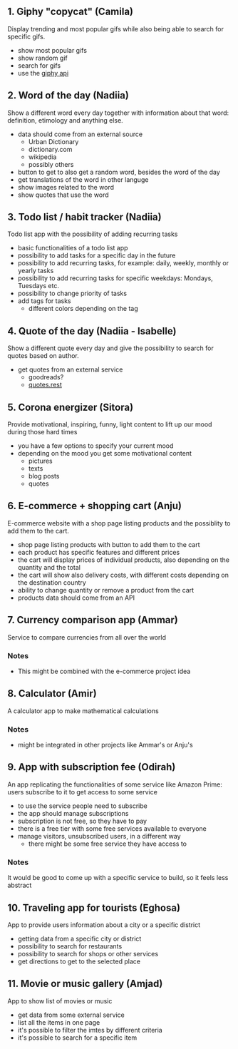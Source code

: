 ## 1. Giphy "copycat" (Camila) 
Display trending and most popular gifs while also being able to search for specific gifs.
- show most popular gifs
- show random gif
- search for gifs
- use the [giphy api](https://developers.giphy.com/docs/api/)

## 2. Word of the day (Nadiia) 
Show a different word every day together with information about that word: definition, etimology and anything else.
  - data should come from an external source 
    - Urban Dictionary
    - dictionary.com
    - wikipedia
    - possibly others
  - button to get to also get a random word, besides the word of the day
  - get translations of the word in other languge
  - show images related to the word
  - show quotes that use the word

## 3. Todo list / habit tracker (Nadiia) 
Todo list app with the possibility of adding recurring tasks
- basic functionalities of a todo list app 
- possibility to add tasks for a specific day in the future
- possibility to add recurring tasks, for example: daily, weekly, monthly or yearly tasks
- possibility to add recurring tasks for specific weekdays: Mondays, Tuesdays etc.
- possibility to change priority of tasks
- add tags for tasks
    - different colors depending on the tag

## 4. Quote of the day (Nadiia - Isabelle) 
Show a different quote every day and give the possibility to search for quotes based on author.
- get quotes from an external service
    - goodreads?
    - [quotes.rest](https://quotes.rest/)
    
## 5. Corona energizer (Sitora)
Provide motivational, inspiring, funny, light content to lift up our mood during those hard times
-  you have a few options to specify your current mood 
- depending on the mood you get some motivational content
    - pictures
    - texts
    - blog posts
    - quotes

## 6. E-commerce + shopping cart (Anju)
E-commerce website with a shop page listing products and the possiblity to add them to the cart.
- shop page listing products with button to add them to the cart
- each product has specific features and different prices
- the cart will display prices of individual products, also depending on the quantity and the total
- the cart will show also delivery costs, with different costs depending on the destination country 
- ability to change quantity or remove a product from the cart
- products data should come from an API

## 7. Currency comparison app (Ammar)
Service to compare currencies from all over the world

### Notes
- This might be combined with the e-commerce project idea


## 8. Calculator (Amir)
A calculator app to make mathematical calculations

### Notes
 - might be integrated in other projects like Ammar's or Anju's

## 9. App with subscription fee (Odirah)
An app replicating the functionalities of some service like Amazon Prime: users subscribe to it to get access to some service

- to use the service people need to subscribe
- the app should manage subscriptions
- subscription is not free, so they have to pay
- there is a free tier with some free services available to everyone
- manage visitors, unsubscribed users, in a different way
    - there might be some free service they have access to

### Notes
It would be good to come up with a specific service to build, so it feels less abstract

## 10. Traveling app for tourists (Eghosa)
App to provide users information about a city or a specific district
- getting data from a specific city or district
-  possibility to search for restaurants
- possibility to search for shops or other services
- get directions to get to the selected place 

## 11. Movie or music gallery (Amjad)
App to show list of movies or music

- get data from some external service
- list all the items in one page
- it's possible to filter the imtes by different criteria
- it's possible to search for a specific item
